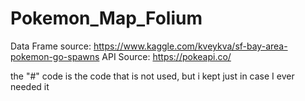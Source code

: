 # Pokemon_Map_Folium
Data Frame source: https://www.kaggle.com/kveykva/sf-bay-area-pokemon-go-spawns
API Source: https://pokeapi.co/

the "#" code is the code that is not used, but i kept just in case I ever needed it
